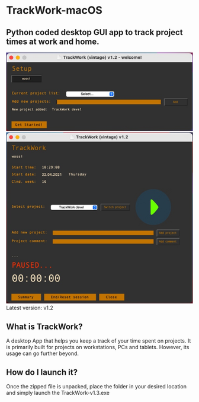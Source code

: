 # TrackWork-macOS
## Python coded desktop GUI app to track project times at work and home.

<img src="images/TW_welcome-gui.JPEG">
<img src="images/TW_main-gui.JPEG">
Latest version: v1.2

**What is TrackWork?**
---
A desktop App that helps you keep a track of your time spent on projects. It is primarily built for projects on workstations, PCs and tablets. 
However, its usage can go further beyond.

**How do I launch it?**
---
Once the zipped file is unpacked, place the folder in your desired location and simply launch the TrackWork-v1.3.exe
